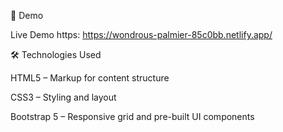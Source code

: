 🚀 Demo

Live Demo https: https://wondrous-palmier-85c0bb.netlify.app/

🛠️ Technologies Used

HTML5 – Markup for content structure

CSS3 – Styling and layout

Bootstrap 5 – Responsive grid and pre-built UI components

